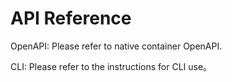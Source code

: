 
# API Reference

OpenAPI: Please refer to native container OpenAPI.

CLI: Please refer to the instructions for CLI use。
